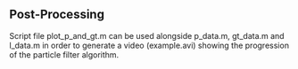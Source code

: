 ## Post-Processing

Script file plot_p_and_gt.m can be used alongside p_data.m, gt_data.m and l_data.m in order to generate a video (example.avi) showing the progression of the particle filter algorithm.
